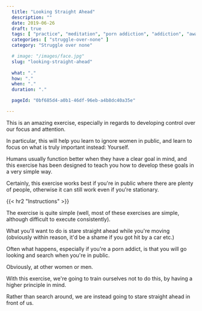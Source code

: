 ```yaml
---
  title: "Looking Straight Ahead"
  description: ""
  date: 2019-06-26
  draft: true
  tags: [ "practice", "meditation", "porn addiction", "addiction", "awareness", "awareness exercises", "perspective", "nofap", "neverfap", "neverfap deluxe" ]
  categories: [ "struggle-over-none" ]
  category: "Struggle over none"

  # image: "/images/face.jpg"
  slug: "looking-straight-ahead"
  
  what: "."
  how: "."
  when: "."
  duration: "."

  pageId: "0bf685d4-a0b1-46df-96eb-a4b8dc40a35e"

---
```


<!-- {{< hr2 "Context" >}} -->

This is an amazing exercise, especially in regards to developing control over our focus and attention.

In particular, this will help you learn to ignore women in public, and learn to focus on what is truly important instead: Yourself.

Humans usually function better when they have a clear goal in mind, and this exercise has been designed to teach you how to develop these goals in a very simple way.

Certainly, this exercise works best if you're in public where there are plenty of people, otherwise it can still work even if you're stationary.


{{< hr2 "Instructions" >}}


The exercise is quite simple (well, most of these exercises are simple, although difficult to execute consistently).

What you'll want to do is stare straight ahead while you're moving (obviously within reason, it'd be a shame if you got hit by a car etc.)

Often what happens, especially if you're a porn addict, is that you will go looking and search when you're in public. 

Obviously, at other women or men.

With this exercise, we're going to train ourselves not to do this, by having a higher principle in mind.

Rather than search around, we are instead going to stare straight ahead in front of us. 








<!-- 
{{< hr2 "Additional Resources" >}}  -->

<!-- maybe link to other  -->

